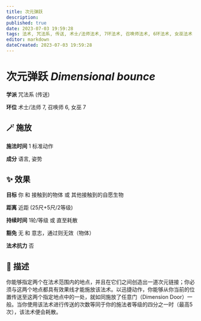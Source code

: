 ```yaml
---
title: 次元弹跃
description: 
published: true
date: 2023-07-03 19:59:28
tags: 法术, 咒法系, 传送, 术士/法师法术, 7环法术, 召唤师法术, 6环法术, 女巫法术
editor: markdown
dateCreated: 2023-07-03 19:59:28
---
```


# **次元弹跃** *Dimensional bounce*

**学派** 咒法系 (传送) 

**环位** 术士/法师 7, 召唤师 6, 女巫 7

## 🪄 施放

**施法时间** 1 标准动作

**成分** 语言, 姿势

## ✨ 效果 

**目标** 你 和 接触到的物体 或 其他接触到的自愿生物 

**距离** 近距 (25尺+5尺/2等级)  

**持续时间** 1轮/等级 或 直至耗散 

**豁免** 无 和 意志，通过则无效（物体）

**法术抗力** 否

## 📖 描述

你能够指定两个在法术范围内的地点，并且在它们之间创造出一道次元链接；你必须与这两个地点都具有效果线才能施放该法术。以迅捷动作，你能够从你当前的位置传送至这两个指定地点中的一处，就如同施放了任意门（Dimension Door）一般。当你使用该法术进行传送的次数等同于你的施法者等级的四分之一时（最高5次），该法术便会耗散。
    